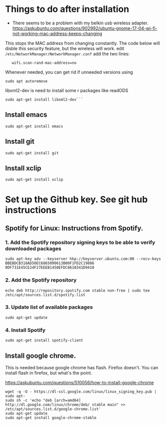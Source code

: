 # Things to do after installation
* There seems to be a problem with my belkin usb wireless adapter.  
https://askubuntu.com/questions/902992/ubuntu-gnome-17-04-wi-fi-not-working-mac-address-keeps-changing

 This stops the MAC address from changing constantly. The code below will disble this security feature, but the wireless will work.
edit `/etc/NetworkManager/NetworkManager.conf`
add the two lines:

```   [device]
   wifi.scan-rand-mac-address=no
```

Whenever needed, you can get rid if unneeded versions using 

    sudo apt autoremove
libxml2-dev is need to install some r packages like readODS

    sudo apt-get install libxml2-dev```
## Install emacs
    sudo apt-get install emacs
## Install git
    sudo apt-get install git
## Install xclip
    sudo apt-get install xclip
# Set up the Github key.  See git hub instructions

## Spotify for Linux: Instructions from Spotify.
### 1. Add the Spotify repository signing keys to be able to verify downloaded packages
    sudo apt-key adv --keyserver hkp://keyserver.ubuntu.com:80 --recv-keys BBEBDCB318AD50EC6865090613B00F1FD2C19886 0DF731E45CE24F27EEEB1450EFDC8610341D9410

### 2. Add the Spotify repository
    echo deb http://repository.spotify.com stable non-free | sudo tee /etc/apt/sources.list.d/spotify.list

### 3. Update list of available packages
    sudo apt-get update

### 4. Install Spotify
    sudo apt-get install spotify-client

## Install google chrome. 
This is needed because google chrome has flash. Firefox doesn't.  You can install flash in firefox, but what's the point.

https://askubuntu.com/questions/510056/how-to-install-google-chrome

    wget -q -O - https://dl-ssl.google.com/linux/linux_signing_key.pub | sudo apt-
    sudo sh -c 'echo "deb [arch=amd64] http://dl.google.com/linux/chrome/deb/ stable main" >> /etc/apt/sources.list.d/google-chrome.list'
    sudo apt-get update
    sudo apt-get install google-chrome-stable





